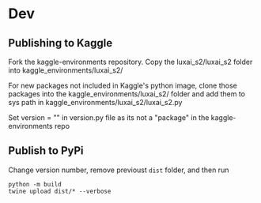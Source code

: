 # Dev

## Publishing to Kaggle

Fork the kaggle-environments repository. Copy the luxai_s2/luxai_s2 folder into kaggle_environments/luxai_s2/

For new packages not included in Kaggle's python image, clone those packages into the kaggle_environments/luxai_s2/ folder and add them to sys path in kaggle_environments/luxai_s2/luxai_s2.py

Set version = "" in version.py file as its not a "package" in the kaggle-environments repo

## Publish to PyPi

Change version number, remove previoust `dist` folder, and then run

```
python -m build
twine upload dist/* --verbose
```